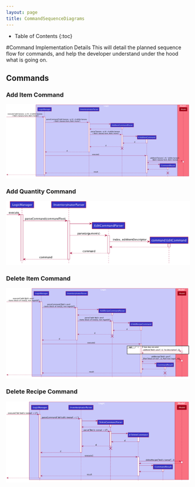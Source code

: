 ```yaml
---
layout: page
title: CommandSequenceDiagrams
---
```

* Table of Contents
{:toc}

#Command Implementation Details
This will detail the planned sequence flow for commands, and help the developer
understand under the hood what is going on.

## Commands

### Add Item Command
![AddItemSequence](images/commandseqdiagrams/AddItemSequenceDiagram.png)

### Add Quantity Command
![AddQuantitySequence](images/commandseqdiagrams/AddSequenceDiagram.png)

### Delete Item Command
![DeleteItemSequence](images/commandseqdiagrams/DeleteItemSequenceDiagram.png)

### Delete Recipe Command
![DeleteRecipe](images/commandseqdiagrams/DeleteRecipeSequenceDiagram.png)
